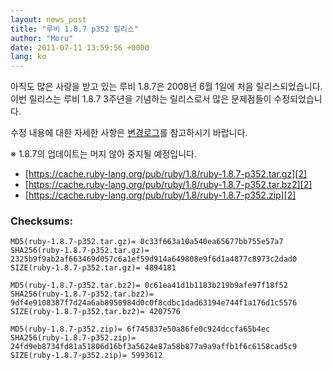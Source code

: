 ```yaml
---
layout: news_post
title: "루비 1.8.7 p352 릴리스"
author: "Moru"
date: 2011-07-11 13:59:56 +0000
lang: ko
---
```


아직도 많은 사랑을 받고 있는 루비 1.8.7은 2008년 6월 1일에 처음 릴리스되었습니다. 이번 릴리스는 루비
1.8.7 3주년을 기념하는 릴리스로서 많은 문제점들이 수정되었습니다.

수정 내용에 대한 자세한 사항은 [변경로그][1]를 참고하시기 바랍니다.

※ 1.8.7의 업데이트는 머지 않아 중지될 예정입니다.

* [https://cache.ruby-lang.org/pub/ruby/1.8/ruby-1.8.7-p352.tar.gz][2]
* [https://cache.ruby-lang.org/pub/ruby/1.8/ruby-1.8.7-p352.tar.bz2][2]
* [https://cache.ruby-lang.org/pub/ruby/1.8/ruby-1.8.7-p352.zip][2]

### Checksums:

    MD5(ruby-1.8.7-p352.tar.gz)= 0c33f663a10a540ea65677bb755e57a7
    SHA256(ruby-1.8.7-p352.tar.gz)= 2325b9f9ab2af663469d057c6a1ef59d914a649808e9f6d1a4877c8973c2dad0
    SIZE(ruby-1.8.7-p352.tar.gz)= 4894181

    MD5(ruby-1.8.7-p352.tar.bz2)= 0c61ea41d1b1183b219b9afe97f18f52
    SHA256(ruby-1.8.7-p352.tar.bz2)= 9df4e9108387f7d24a6ab8950984d0c0f8cdbc1dad63194e744f1a176d1c5576
    SIZE(ruby-1.8.7-p352.tar.bz2)= 4207576

    MD5(ruby-1.8.7-p352.zip)= 6f745837e50a86fe0c924dccfa65b4ec
    SHA256(ruby-1.8.7-p352.zip)= 24fd9eb8734fd81a51806d16bf3a5624e87a58b877a9a9affb1f6c6158cad5c9
    SIZE(ruby-1.8.7-p352.zip)= 5993612



[1]: https://svn.ruby-lang.org/repos/ruby/tags/v1_8_7_352/ChangeLog
[2]: https://cache.ruby-lang.org/pub/ruby/1.8/ruby-1.8.7-p352.tar.gz
